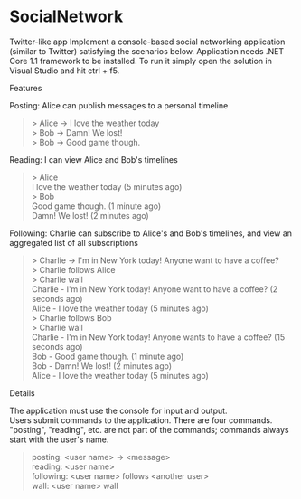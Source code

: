 # SocialNetwork
Twitter-like app
Implement a console-based social networking application (similar to Twitter) satisfying the scenarios below.
Application needs .NET Core 1.1 framework to be installed. To run it simply open the solution in Visual Studio and hit ctrl + f5.

Features

Posting: Alice can publish messages to a personal timeline  
>&gt; Alice -> I love the weather today   
>&gt; Bob -> Damn! We lost!  
>&gt; Bob -> Good game though.  

Reading: I can view Alice and Bob's timelines  
>&gt; Alice  
>I love the weather today (5 minutes ago)  
>&gt; Bob  
>Good game though. (1 minute ago)  
>Damn! We lost! (2 minutes ago)  

Following: Charlie can subscribe to Alice's and Bob's timelines, and view an aggregated list of all subscriptions  
>&gt; Charlie -> I'm in New York today! Anyone want to have a coffee?  
>&gt; Charlie follows Alice  
>&gt; Charlie wall  
>Charlie - I'm in New York today! Anyone want to have a coffee? (2 seconds ago)  
>Alice - I love the weather today (5 minutes ago)  
>&gt; Charlie follows Bob  
>&gt; Charlie wall  
>Charlie - I'm in New York today! Anyone wants to have a coffee? (15 seconds ago)  
>Bob - Good game though. (1 minute ago)  
>Bob - Damn! We lost! (2 minutes ago)  
>Alice - I love the weather today (5 minutes ago)  

Details  

The application must use the console for input and output.  
Users submit commands to the application. There are four commands. "posting", "reading", etc. are not part of the commands; commands always start with the user's name.    
>posting: &lt;user name> -> &lt;message>   
>reading: &lt;user name>   
>following: &lt;user name> follows &lt;another user>   
>wall: &lt;user name> wall     
   


